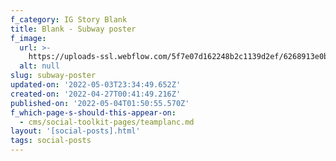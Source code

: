 ```yaml
---
f_category: IG Story Blank
title: Blank - Subway poster
f_image:
  url: >-
    https://uploads-ssl.webflow.com/5f7e07d162248b2c1139d2ef/6268913e0b20f656855c00cd_Instagram%20story%20-%2014.jpg
  alt: null
slug: subway-poster
updated-on: '2022-05-03T23:34:49.652Z'
created-on: '2022-04-27T00:41:49.216Z'
published-on: '2022-05-04T01:50:55.570Z'
f_which-page-s-should-this-appear-on:
  - cms/social-toolkit-pages/teamplanc.md
layout: '[social-posts].html'
tags: social-posts
---
```



